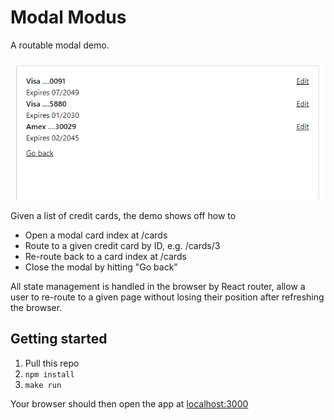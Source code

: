 # Modal Modus

A routable modal demo.

![Card Index](./screenshots/index-page.png)

Given a list of credit cards, the demo shows off how to

- Open a modal card index at /cards
- Route to a given credit card by ID, e.g. /cards/3
- Re-route back to a card index at /cards
- Close the modal by hitting "Go back"

All state management is handled in the browser by React router, allow a user to
re-route to a given page without losing their position after refreshing the browser.

## Getting started

1. Pull this repo
2. `npm install`
3. `make run`

Your browser should then open the app at <localhost:3000>
